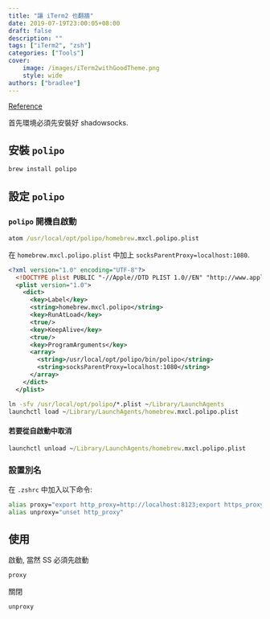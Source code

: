 ```yaml
---
title: "讓 iTerm2 也翻牆"
date: 2019-07-19T23:00:05+08:00
draft: false
description: ""
tags: ["iTerm2", "zsh"]
categories: ["Tools"]
cover:
    image: /images/iTerm2withGoodTheme.png
    style: wide
authors: ["bradlee"]
---
```


[Reference](<https://github.com/Quinton/blog/issues/2>)

 首先環境必須先安裝好 shadowsocks.

## 安裝 `polipo`

```cmd
brew install polipo
```

## 設定 `polipo`

### `polipo` 開機自啟動

```cmd
atom /usr/local/opt/polipo/homebrew.mxcl.polipo.plist
```

在 `homebrew.mxcl.polipo.plist` 中加上 `socksParentProxy=localhost:1080`.

```xml
<?xml version="1.0" encoding="UTF-8"?>
  <!DOCTYPE plist PUBLIC "-//Apple//DTD PLIST 1.0//EN" "http://www.apple.com/DTDs/PropertyList-1.0.dtd">
  <plist version="1.0">
    <dict>
      <key>Label</key>
      <string>homebrew.mxcl.polipo</string>
      <key>RunAtLoad</key>
      <true/>
      <key>KeepAlive</key>
      <true/>
      <key>ProgramArguments</key>
      <array>
        <string>/usr/local/opt/polipo/bin/polipo</string>
        <string>socksParentProxy=localhost:1080</string>
      </array>
    </dict>
  </plist>
```

```cmd
ln -sfv /usr/local/opt/polipo/*.plist ~/Library/LaunchAgents
launchctl load ~/Library/LaunchAgents/homebrew.mxcl.polipo.plist
```

#### 若要從自啟動中取消

```cmd
launchctl unload ~/Library/LaunchAgents/homebrew.mxcl.polipo.plist
```

### 設置別名

在 `.zshrc` 中加入以下命令:

```sh
alias proxy="export http_proxy=http://localhost:8123;export https_proxy=http://localhost:8123"
alias unproxy="unset http_proxy"
```

## 使用

啟動, 當然 SS 必須先啟動

```cmd
proxy
```

關閉

```cmd
unproxy
```
